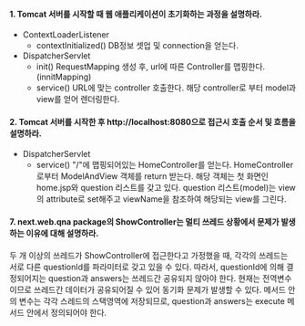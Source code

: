 #### 1. Tomcat 서버를 시작할 때 웹 애플리케이션이 초기화하는 과정을 설명하라.
- ContextLoaderListener
    - contextInitialized()
      DB정보 셋업 및 connection을 얻는다.
- DispatcherServlet
    - init()
        RequestMapping 생성 후, url에 따른 Controller를 맵핑한다. (innitMapping)
   - service()
     URL에 맞는 controller 호출한다.
     해당 controller로 부터 model과 view를 얻어 렌더링한다.
     

#### 2. Tomcat 서버를 시작한 후 http://localhost:8080으로 접근시 호출 순서 및 흐름을 설명하라.
- DispatcherServlet
    - service()
        "/"에 맵핑되어있는 HomeController를 얻는다.
        HomeController로부터 ModelAndView 객체를 return 받는다.
        해당 객체는 첫 화면인 home.jsp와 question 리스트를 갖고 있다.
        question 리스트(model)는 view의 attribute로 set해주고 viewName을 참조하여 해당되는 view를 그린다.

#### 7. next.web.qna package의 ShowController는 멀티 쓰레드 상황에서 문제가 발생하는 이유에 대해 설명하라.
두 개 이상의 쓰레드가 ShowController에 접근한다고 가정했을 때, 각각의 쓰레드는 서로 다른 questionId를 파라미터로 갖고 있을 수 있다.
따라서, questionId에 의해 결정되어지는 question과 answers는 쓰레드간 공유되지 않아야 한다.
현재는 전역변수이므로 쓰레드간 데이터가 공유되어질 수 있어 동기화 문제가 발생할 수 있다.
메서드 안의 변수는 각각 스레드의 스택영역에 저장되므로, question과 answers는 execute 메서드 안에서 정의되어야 한다.

    

